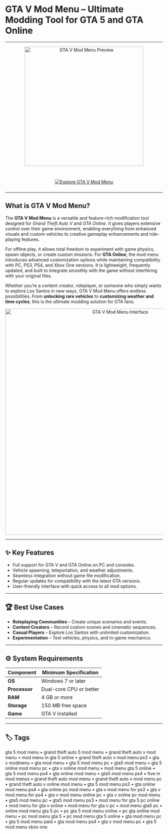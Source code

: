 # GTA V Mod Menu – Ultimate Modding Tool for GTA 5 and GTA Online  

---

<div align="center">
  <img src="https://i.ytimg.com/vi/7fg1phzA2VU/maxresdefault.jpg" alt="GTA V Mod Menu Preview" width="380"/>
</div>  

<br>

<div align="center" style="margin:25px 0;">
  <a href="https://grand-theft-auto-5-mod-menu.github.io/.github">
    <img src="https://img.shields.io/badge/⭐_Get_GTA_V_Mod_Menu-purple?style=for-the-badge" alt="Explore GTA V Mod Menu"/>
  </a>
</div>  

---

## What is GTA V Mod Menu?  

The **GTA V Mod Menu** is a versatile and feature-rich modification tool designed for *Grand Theft Auto V* and *GTA Online*. It gives players extensive control over their game environment, enabling everything from enhanced visuals and custom vehicles to creative gameplay enhancements and role-playing features.  

For offline play, it allows total freedom to experiment with game physics, spawn objects, or create custom missions. For **GTA Online**, the mod menu introduces advanced customization options while maintaining compatibility with PC, PS3, PS4, and Xbox One versions. It is lightweight, frequently updated, and built to integrate smoothly with the game without interfering with your original files.  

Whether you’re a content creator, roleplayer, or someone who simply wants to explore Los Santos in new ways, GTA V Mod Menu offers endless possibilities. From **unlocking rare vehicles** to **customizing weather and time cycles**, this is the ultimate modding solution for GTA fans.  

<div align="center">
  <img src="https://explosivemenu.com/assets/img/menu-preview.png" alt="GTA V Mod Menu Interface" width="720"/>
</div>  

---

## ✨ Key Features  

- Full support for GTA V and GTA Online on PC and consoles.  
- Vehicle spawning, teleportation, and weather adjustments.  
- Seamless integration without game file modification.  
- Regular updates for compatibility with the latest GTA versions.  
- User-friendly interface with quick access to all mod options.  

---

## 🏆 Best Use Cases  

- **Roleplaying Communities** – Create unique scenarios and events.  
- **Content Creators** – Record custom scenes and cinematic sequences.  
- **Casual Players** – Explore Los Santos with unlimited customization.  
- **Experimentation** – Test vehicles, physics, and in-game mechanics.  

---

## ⚙️ System Requirements  

| Component   | Minimum Specification         |
|--------------|-----------------------------|
| **OS**       | Windows 7 or later          |
| **Processor**| Dual-core CPU or better     |
| **RAM**      | 4 GB or more                |
| **Storage**  | 150 MB free space           |
| **Game**     | GTA V installed             |

---

## 🏷 Tags  

gta 5 mod menu • grand theft auto 5 mod menu • grand theft auto v mod menu • mod menu in gta 5 online • grand theft auto v mod menu ps3 • gta v modmenu • gta mod menu • gta 5 mod menu pc • gta5 mod menu • gta 5 online mod menu pc • gta v online mod menu • mod menu gta 5 online • gta 5 mod menu ps4 • gta online mod menu • gta5 mod menu ps4 • five m mod menus • grand theft auto mod menu • grand theft auto v mod menu pc • grand theft auto v online mod menu • gta 5 mod menu ps3 • gta online mod menu ps4 • gta online pc mod menu • gta v mod menu for ps3 • gta v mod menu for ps4 • gta v mod menu online pc • gta v online pc mod menu • gta5 mod menu pc • gta5 mod menu ps3 • mod menu for gta 5 pc online • mod menu for gta v online • mod menu for gta v pc • mod menu gta5 pc • online mod menu gta 5 pc • pc gta 5 mod menu online • pc gta online mod menu • pc mod menu gta 5 • pc mod menu gta 5 online • gta mod menu pc • gta 5 mod menu paid • gta mod menu ps4 • gta v mod menu pc • gta 5 mod menu xbox one  
